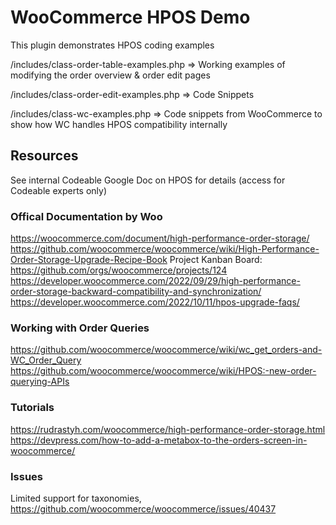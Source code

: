 # WooCommerce HPOS Demo

This plugin demonstrates HPOS coding examples

/includes/class-order-table-examples.php => Working examples of modifying the order overview & order edit pages

/includes/class-order-edit-examples.php => Code Snippets

/includes/class-wc-examples.php => Code snippets from WooCommerce to show how WC handles HPOS compatibility internally


## Resources
See internal Codeable Google Doc on HPOS for details (access for Codeable experts only)

### Offical Documentation by Woo
https://woocommerce.com/document/high-performance-order-storage/
https://github.com/woocommerce/woocommerce/wiki/High-Performance-Order-Storage-Upgrade-Recipe-Book 
Project Kanban Board: https://github.com/orgs/woocommerce/projects/124 
https://developer.woocommerce.com/2022/09/29/high-performance-order-storage-backward-compatibility-and-synchronization/ 
https://developer.woocommerce.com/2022/10/11/hpos-upgrade-faqs/

### Working with Order Queries
https://github.com/woocommerce/woocommerce/wiki/wc_get_orders-and-WC_Order_Query
https://github.com/woocommerce/woocommerce/wiki/HPOS:-new-order-querying-APIs

### Tutorials
https://rudrastyh.com/woocommerce/high-performance-order-storage.html
https://devpress.com/how-to-add-a-metabox-to-the-orders-screen-in-woocommerce/


### Issues
Limited support for taxonomies, https://github.com/woocommerce/woocommerce/issues/40437

